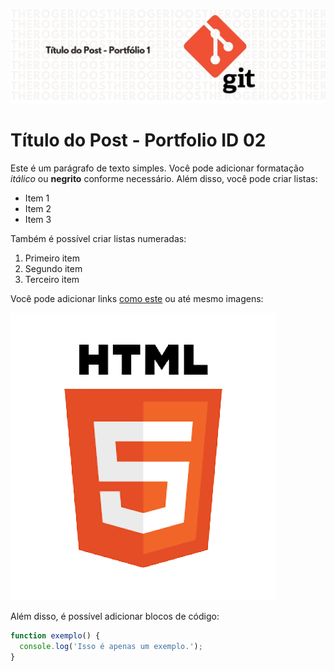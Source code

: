 ![imagem-title](/images/capa_post1.png)

# Título do Post - Portfolio ID 02

Este é um parágrafo de texto simples. Você pode adicionar formatação *itálico* ou **negrito** conforme necessário. Além disso, você pode criar listas:

- Item 1
- Item 2
- Item 3

Também é possível criar listas numeradas:

1. Primeiro item
2. Segundo item
3. Terceiro item

Você pode adicionar links [como este](https://exemplo.com) ou até mesmo imagens:

![Texto alternativo](/images/log-html.png)

Além disso, é possível adicionar blocos de código:

```javascript
function exemplo() {
  console.log('Isso é apenas um exemplo.');
}

